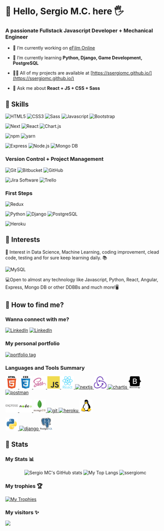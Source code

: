 # 👋 Hello, Sergio M.C. here 🖐
### A passionate Fullstack Javascript Developer + Mechanical Engineer

- 🔭 I’m currently working on [eFilm Online](https://efilm.online/en)

- 🌱 I’m currently learning **Python, Django, Game Development, PostgreSQL**

- 👨‍💻 All of my projects are available at [https://ssergiomc.github.io/](https://ssergiomc.github.io/)

- 💬 Ask me about **React + JS + CSS + Sass**

## 🔷 Skills

![HTML5](https://img.shields.io/badge/HTML5-E34F26?style=for-the-badge&logo=html5&logoColor=white&labelColor=101010)
![CSS3](https://img.shields.io/badge/CSS3-1572B6?style=for-the-badge&logo=css3&logoColor=white&labelColor=101010)
![Sass](https://img.shields.io/badge/Sass-CC6699?style=for-the-badge&logo=sass&logoColor=white&labelColor=101010)
![Javascript](https://img.shields.io/badge/JavaScript-F7DF1E?style=for-the-badge&logo=javascript&logoColor=white&labelColor=101010)
![Bootstrap](https://img.shields.io/badge/Bootstrap-7952B3?style=for-the-badge&logo=bootstrap&logoColor=white&labelColor=101010)

![Next](https://img.shields.io/badge/Next.js-000000?style=for-the-badge&logo=next.js&logoColor=white&labelColor=101010)
![React](https://img.shields.io/badge/React-61DAFB?style=for-the-badge&logo=React&logoColor=white&labelColor=101010)
![Chart.js](https://img.shields.io/badge/Chart.js-FF6384?style=for-the-badge&logo=Chart.js&logoColor=white&labelColor=101010)

![npm](https://img.shields.io/badge/npm-CB3837?style=for-the-badge&logo=npm&logoColor=white&labelColor=101010)
![yarn](https://img.shields.io/badge/yarn-1b83a8?style=for-the-badge&logo=yarn&logoColor=1b83a8&labelColor=101010)

![Express](https://img.shields.io/badge/Express-000000?style=for-the-badge&logo=express&logoColor=white&labelColor=101010)
![Node.js](https://img.shields.io/badge/Node.js-339933?style=for-the-badge&logo=Node.js&logoColor=white&labelColor=101010)
![Mongo DB](https://img.shields.io/badge/MongoDB-47A248?style=for-the-badge&logo=mongodb&logoColor=white&labelColor=101010)

### Version Control + Project Management

![Git](https://img.shields.io/badge/Git-F05032?style=for-the-badge&logo=Git&logoColor=white&labelColor=101010)
![Bitbucket](https://img.shields.io/badge/Bitbucket-0052CC?style=for-the-badge&logo=Bitbucket&logoColor=white&labelColor=101010)
![GitHub](https://img.shields.io/badge/GitHub-181717?style=for-the-badge&logo=GitHub&logoColor=white&labelColor=101010)

![Jira Software](https://img.shields.io/badge/Jira_Software-0052CC?style=for-the-badge&logo=Jira&Sotfware&logoColor=white&labelColor=101010)
![Trello](https://img.shields.io/badge/Trello-0052CC?style=for-the-badge&logo=Trello&logoColor=white&labelColor=101010)

### First Steps

![Redux](https://img.shields.io/badge/redux-764ABC?style=for-the-badge&logo=redux&logoColor=764ABC&labelColor=101010)

![Python](https://img.shields.io/badge/python-3776AB?style=for-the-badge&logo=python&logoColor=%233776AB&labelColor=101010&color=3776AB)
![Django](https://img.shields.io/badge/django-092E20?style=for-the-badge&logo=django&logoColor=092E20&labelColor=101010&color=092E20)
![PostgreSQL](https://img.shields.io/badge/PostgreSQL-4169E1?style=for-the-badge&logo=PostgreSQL&logoColor=4169E1&label=BBDD&labelColor=101010&color=4169E1)

![Heroku](https://img.shields.io/badge/Heroku-430098?style=for-the-badge&logo=Heroku&logoColor=430098&labelColor=101010&color=430098)

## 🔷 Interests

📍 Interest in Data Science, Machine Learning, coding improvement, clead code, testing and for sure keep learning daily. 📚

![MySQL](https://img.shields.io/badge/DDBB-MySQL-orange?style=flat&logo=MySQL&logoColor=orange&labelColor=3776AB&color=orange)

💻Open to almost any technology like Javascript, Python, React, Angular, Express, Mongo DB or other DDBBs and much more!🖥

## 🔷 How to find me?

<h3 align="left">Wanna connect with me?</h3>

[![LinkedIn](https://img.shields.io/badge/Sergio_MC_(SPANISH)-0A66C2?style=for-the-badge&logo=linkedin&logoColor=0A66C2&label=Linkedin&labelColor=101010&color=0A66C2)](https://www.linkedin.com/in/sergio-martinez-cuesta)
[![LinkedIn](https://img.shields.io/badge/Sergio_MC_(SPANISH)-0A66C2?style=for-the-badge&logo=linkedin&logoColor=0A66C2&label=Linkedin&labelColor=101010&color=0A66C2
)](https://www.linkedin.com/in/sergio-martinez-cuesta/?locale=en_US)

<h3 align="left">My personal portfolio</h3>
<a href="https://ssergiomc.github.io/" target="_blank" ><img src="https://img.shields.io/badge/Portfolio-Sergio_M.C._(ENGLISH)-001db5?style=for-the-badge&logo=GitHub&logoColor=white&labelColor=181717" alt="portfolio tag"></a>

<h3 align="left">Languages and Tools Summary</h3>
<p align="left"> 
  <a href="https://www.w3.org/html/" target="_blank" rel="noreferrer"> <img src="https://raw.githubusercontent.com/devicons/devicon/master/icons/html5/html5-original-wordmark.svg" alt="html5" width="40" height="40"/> </a> 
  <a href="https://www.w3schools.com/css/" target="_blank" rel="noreferrer"> <img src="https://raw.githubusercontent.com/devicons/devicon/master/icons/css3/css3-original-wordmark.svg" alt="css3" width="40" height="40"/> </a> 
  <a href="https://sass-lang.com" target="_blank" rel="noreferrer"> <img src="https://raw.githubusercontent.com/devicons/devicon/master/icons/sass/sass-original.svg" alt="sass" width="40" height="40"/> </a> 
  <a href="https://developer.mozilla.org/en-US/docs/Web/JavaScript" target="_blank" rel="noreferrer"> <img src="https://raw.githubusercontent.com/devicons/devicon/master/icons/javascript/javascript-original.svg" alt="javascript" width="40" height="40"/> </a> 
  <a href="https://reactjs.org/" target="_blank" rel="noreferrer"> <img src="https://raw.githubusercontent.com/devicons/devicon/master/icons/react/react-original-wordmark.svg" alt="react" width="40" height="40"/> </a> 
  <a href="https://nextjs.org/" target="_blank" rel="noreferrer"> <img src="https://cdn.worldvectorlogo.com/logos/nextjs-2.svg" alt="nextjs" width="40" height="40"/> </a> 
  <a href="https://redux.js.org" target="_blank" rel="noreferrer"> <img src="https://raw.githubusercontent.com/devicons/devicon/master/icons/redux/redux-original.svg" alt="redux" width="40" height="40"/> </a> 
  <a href="https://www.chartjs.org" target="_blank" rel="noreferrer"> <img src="https://www.chartjs.org/media/logo-title.svg" alt="chartjs" width="40" height="40"/> </a> 
  <a href="https://getbootstrap.com" target="_blank" rel="noreferrer"> <img src="https://raw.githubusercontent.com/devicons/devicon/master/icons/bootstrap/bootstrap-plain-wordmark.svg" alt="bootstrap" width="40" height="40"/> </a> 
  <a href="https://postman.com" target="_blank" rel="noreferrer"> <img src="https://www.vectorlogo.zone/logos/getpostman/getpostman-icon.svg" alt="postman" width="40" height="40"/> </a> 
  
  <a href="https://expressjs.com" target="_blank" rel="noreferrer"> <img src="https://raw.githubusercontent.com/devicons/devicon/master/icons/express/express-original-wordmark.svg" alt="express" width="40" height="40"/> </a> 
  <a href="https://nodejs.org" target="_blank" rel="noreferrer"> <img src="https://raw.githubusercontent.com/devicons/devicon/master/icons/nodejs/nodejs-original-wordmark.svg" alt="nodejs" width="40" height="40"/> </a> 
  <a href="https://www.mongodb.com/" target="_blank" rel="noreferrer"> <img src="https://raw.githubusercontent.com/devicons/devicon/master/icons/mongodb/mongodb-original-wordmark.svg" alt="mongodb" width="40" height="40"/> </a> 
  <a href="https://git-scm.com/" target="_blank" rel="noreferrer"> <img src="https://www.vectorlogo.zone/logos/git-scm/git-scm-icon.svg" alt="git" width="40" height="40"/> </a> 
  <a href="https://heroku.com" target="_blank" rel="noreferrer"> <img src="https://www.vectorlogo.zone/logos/heroku/heroku-icon.svg" alt="heroku" width="40" height="40"/> </a> 
  <a href="https://www.linux.org/" target="_blank" rel="noreferrer"> <img src="https://raw.githubusercontent.com/devicons/devicon/master/icons/linux/linux-original.svg" alt="linux" width="40" height="40"/> </a> 
  
  <a href="https://www.python.org" target="_blank" rel="noreferrer"> <img src="https://raw.githubusercontent.com/devicons/devicon/master/icons/python/python-original.svg" alt="python" width="40" height="40"/> </a> 
  <a href="https://www.djangoproject.com/" target="_blank" rel="noreferrer"> <img src="https://cdn.worldvectorlogo.com/logos/django.svg" alt="django" width="40" height="40"/> </a> 
  <a href="https://www.postgresql.org" target="_blank" rel="noreferrer"> <img src="https://raw.githubusercontent.com/devicons/devicon/master/icons/postgresql/postgresql-original-wordmark.svg" alt="postgresql" width="40" height="40"/> </a> 
</p>

## 🔷 Stats

### My Stats 📊

<div align="center">
  <img align="center" src="https://github-readme-stats.vercel.app/api?username=Ssergiomc&show_icons=true&theme=algolia" alt="Sergio MC's GitHub stats" />
  <img align="center" src="https://github-readme-stats.vercel.app/api/top-langs/?username=Ssergiomc&layout=compact" alt="My Top Langs" />
  <img align="center" src="https://github-readme-streak-stats.herokuapp.com/?user=ssergiomc&" alt="ssergiomc" />
</div>

### My trophies 🏆

[![My Trophies](https://github-profile-trophy.vercel.app/?username=Ssergiomc&theme=darkhub&column=3&margin-w=15&margin-h=15)](https://github.com/ryo-ma/github-profile-trophy)

### My visitors ✨

![](https://komarev.com/ghpvc/?username=Ssergiomc&color=yellow&style=for-the-badge)


<!---
Ssergiomc/Ssergiomc is a ✨ special ✨ repository because its `README.md` (this file) appears on your GitHub profile.
You can click the Preview link to take a look at your changes.
--->
